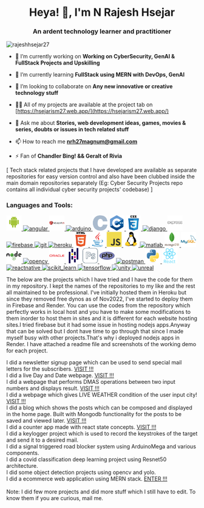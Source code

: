 <h1 align="center">Heya! 👋, I'm N Rajesh Hsejar</h1>
<h3 align="center">An ardent technology learner and practitioner</h3>

<p align="left"> <img src="https://komarev.com/ghpvc/?username=rajeshhsejar27&label=Profile%20views&color=0e75b6&style=flat" alt="rajeshhsejar27" /> </p>

- 🔭 I’m currently working on **Working on CyberSecurity, GenAI & FullStack Projects and Upskilling**

- 🌱 I’m currently learning **FullStack using MERN with DevOps, GenAI**

- 👯 I’m looking to collaborate on **Any new innovative or creative technology stuff**

- 👨‍💻 All of my projects are available at the project tab on [https://hsejarism27.web.app/](https://hsejarism27.web.app/)

- 💬 Ask me about **Stories, web development ideas, games, movies & series, doubts or issues in tech related stuff**

- 📫 How to reach me **nrh27magnum@gmail.com**

- ⚡ Fan of **Chandler Bing! && Geralt of Rivia**


[ Tech stack related projects that I have developed are available as separate repositories for easy version control and also have been clubbed inside the main domain repositories separately (Eg: Cyber Security Projects repo contains all individual cyber security projects' codebase) ]


<h3 align="left">Languages and Tools:</h3>
<p align="left"> <a href="https://developer.android.com" target="_blank" rel="noreferrer"> <img src="https://raw.githubusercontent.com/devicons/devicon/master/icons/android/android-original-wordmark.svg" alt="android" width="40" height="40"/> </a> <a href="https://angular.io" target="_blank" rel="noreferrer"> <img src="https://angular.io/assets/images/logos/angular/angular.svg" alt="angular" width="40" height="40"/> </a> <a href="https://angular.io" target="_blank" rel="noreferrer"> <img src="https://raw.githubusercontent.com/devicons/devicon/master/icons/angularjs/angularjs-original-wordmark.svg" alt="angularjs" width="40" height="40"/> </a> <a href="https://www.arduino.cc/" target="_blank" rel="noreferrer"> <img src="https://cdn.worldvectorlogo.com/logos/arduino-1.svg" alt="arduino" width="40" height="40"/> </a> <a href="https://www.cprogramming.com/" target="_blank" rel="noreferrer"> <img src="https://raw.githubusercontent.com/devicons/devicon/master/icons/c/c-original.svg" alt="c" width="40" height="40"/> </a> <a href="https://www.w3schools.com/cpp/" target="_blank" rel="noreferrer"> <img src="https://raw.githubusercontent.com/devicons/devicon/master/icons/cplusplus/cplusplus-original.svg" alt="cplusplus" width="40" height="40"/> </a> <a href="https://www.w3schools.com/css/" target="_blank" rel="noreferrer"> <img src="https://raw.githubusercontent.com/devicons/devicon/master/icons/css3/css3-original-wordmark.svg" alt="css3" width="40" height="40"/> </a> <a href="https://www.djangoproject.com/" target="_blank" rel="noreferrer"> <img src="https://cdn.worldvectorlogo.com/logos/django.svg" alt="django" width="40" height="40"/> </a> <a href="https://expressjs.com" target="_blank" rel="noreferrer"> <img src="https://raw.githubusercontent.com/devicons/devicon/master/icons/express/express-original-wordmark.svg" alt="express" width="40" height="40"/> </a> <a href="https://firebase.google.com/" target="_blank" rel="noreferrer"> <img src="https://www.vectorlogo.zone/logos/firebase/firebase-icon.svg" alt="firebase" width="40" height="40"/> </a> <a href="https://git-scm.com/" target="_blank" rel="noreferrer"> <img src="https://www.vectorlogo.zone/logos/git-scm/git-scm-icon.svg" alt="git" width="40" height="40"/> </a> <a href="https://heroku.com" target="_blank" rel="noreferrer"> <img src="https://www.vectorlogo.zone/logos/heroku/heroku-icon.svg" alt="heroku" width="40" height="40"/> </a> <a href="https://www.w3.org/html/" target="_blank" rel="noreferrer"> <img src="https://raw.githubusercontent.com/devicons/devicon/master/icons/html5/html5-original-wordmark.svg" alt="html5" width="40" height="40"/> </a> <a href="https://www.java.com" target="_blank" rel="noreferrer"> <img src="https://raw.githubusercontent.com/devicons/devicon/master/icons/java/java-original.svg" alt="java" width="40" height="40"/> </a> <a href="https://developer.mozilla.org/en-US/docs/Web/JavaScript" target="_blank" rel="noreferrer"> <img src="https://raw.githubusercontent.com/devicons/devicon/master/icons/javascript/javascript-original.svg" alt="javascript" width="40" height="40"/> </a> <a href="https://www.linux.org/" target="_blank" rel="noreferrer"> <img src="https://raw.githubusercontent.com/devicons/devicon/master/icons/linux/linux-original.svg" alt="linux" width="40" height="40"/> </a> <a href="https://www.mathworks.com/" target="_blank" rel="noreferrer"> <img src="https://upload.wikimedia.org/wikipedia/commons/2/21/Matlab_Logo.png" alt="matlab" width="40" height="40"/> </a> <a href="https://www.mongodb.com/" target="_blank" rel="noreferrer"> <img src="https://raw.githubusercontent.com/devicons/devicon/master/icons/mongodb/mongodb-original-wordmark.svg" alt="mongodb" width="40" height="40"/> </a> <a href="https://www.mysql.com/" target="_blank" rel="noreferrer"> <img src="https://raw.githubusercontent.com/devicons/devicon/master/icons/mysql/mysql-original-wordmark.svg" alt="mysql" width="40" height="40"/> </a> <a href="https://nodejs.org" target="_blank" rel="noreferrer"> <img src="https://raw.githubusercontent.com/devicons/devicon/master/icons/nodejs/nodejs-original-wordmark.svg" alt="nodejs" width="40" height="40"/> </a> <a href="https://opencv.org/" target="_blank" rel="noreferrer"> <img src="https://www.vectorlogo.zone/logos/opencv/opencv-icon.svg" alt="opencv" width="40" height="40"/> </a> <a href="https://www.oracle.com/" target="_blank" rel="noreferrer"> <img src="https://raw.githubusercontent.com/devicons/devicon/master/icons/oracle/oracle-original.svg" alt="oracle" width="40" height="40"/> </a> <a href="https://pandas.pydata.org/" target="_blank" rel="noreferrer"> <img src="https://raw.githubusercontent.com/devicons/devicon/2ae2a900d2f041da66e950e4d48052658d850630/icons/pandas/pandas-original.svg" alt="pandas" width="40" height="40"/> </a> <a href="https://www.photoshop.com/en" target="_blank" rel="noreferrer"> <img src="https://raw.githubusercontent.com/devicons/devicon/master/icons/photoshop/photoshop-line.svg" alt="photoshop" width="40" height="40"/> </a> <a href="https://www.php.net" target="_blank" rel="noreferrer"> <img src="https://raw.githubusercontent.com/devicons/devicon/master/icons/php/php-original.svg" alt="php" width="40" height="40"/> </a> <a href="https://postman.com" target="_blank" rel="noreferrer"> <img src="https://www.vectorlogo.zone/logos/getpostman/getpostman-icon.svg" alt="postman" width="40" height="40"/> </a> <a href="https://www.python.org" target="_blank" rel="noreferrer"> <img src="https://raw.githubusercontent.com/devicons/devicon/master/icons/python/python-original.svg" alt="python" width="40" height="40"/> </a> <a href="https://reactjs.org/" target="_blank" rel="noreferrer"> <img src="https://raw.githubusercontent.com/devicons/devicon/master/icons/react/react-original-wordmark.svg" alt="react" width="40" height="40"/> </a> <a href="https://reactnative.dev/" target="_blank" rel="noreferrer"> <img src="https://reactnative.dev/img/header_logo.svg" alt="reactnative" width="40" height="40"/> </a> <a href="https://scikit-learn.org/" target="_blank" rel="noreferrer"> <img src="https://upload.wikimedia.org/wikipedia/commons/0/05/Scikit_learn_logo_small.svg" alt="scikit_learn" width="40" height="40"/> </a> <a href="https://www.tensorflow.org" target="_blank" rel="noreferrer"> <img src="https://www.vectorlogo.zone/logos/tensorflow/tensorflow-icon.svg" alt="tensorflow" width="40" height="40"/> </a> <a href="https://unity.com/" target="_blank" rel="noreferrer"> <img src="https://www.vectorlogo.zone/logos/unity3d/unity3d-icon.svg" alt="unity" width="40" height="40"/> </a> <a href="https://unrealengine.com/" target="_blank" rel="noreferrer"> <img src="https://raw.githubusercontent.com/kenangundogan/fontisto/036b7eca71aab1bef8e6a0518f7329f13ed62f6b/icons/svg/brand/unreal-engine.svg" alt="unreal" width="40" height="40"/> </a> </p>


The below are the projects which I have tried and I have the code for them in my repository.
I kept the names of the repositories to my like and the rest all maintained to be professional.
I've initially hosted them in Heroku but since they removed free dynos as of Nov2022, I've started to deploy them in Firebase and Render.
You can use the codes from the repository which perfectly works in local host and you have to make some modifications to them inorder to host them in sites and it is different for each website hosting sites.I tried firebase but it had some issue in hosting nodejs apps.Anyway that can be solved but I dont have time to go through that since I made myself busy with other projects.That's why i deployed nodejs apps in Render.
I have attached a readme file and screenshots of the working demo for each project.


I did a newsletter signup page which can be used to send special mail letters for the subscribers.
[ VISIT !!! ](https://hsejar-mailtime.onrender.com)
<br/>
I did a live Day and Date webpage.
[ VISIT !!! ](https://hsejar-dayandate.onrender.com)
<br/>
I did a webpage that performs DMAS operations between two input numbers and displays result.
[ VISIT !!! ](https://hsejar-calc.onrender.com)
<br/>
I did a webpage which gives LIVE WEATHER condition of the user input city!
[ VISIT !!! ](https://hsejar-weather.onrender.com)
<br/>
I did a blog which shows the posts which can be composed and displayed in the home page. Built with Mongodb functionality for the posts to be saved and viewed later.
[ VISIT !!! ](https://hsejar-blog.onrender.com)
<br/>
I did a counter app made with react state concepts.
[ VISIT !!! ](https://hsejar-counter.onrender.com)
<br/>
I did a keylogger project which is used to record the keystrokes of the target and send it to a desired mail.
<br/>
I did a signal triggered road blocker system using ArduinoMega and various components.
<br/>
I did a covid classification deep learning project using Resnet50 architecture.
<br/>
I did some object detection projects using opencv and yolo.
<br/>
I did a ecommerce web application using MERN stack.
[ ENTER !!! ](https://the-mayhem-cart.onrender.com)
<br/>
<br/>
Note: I did few more projects and did more stuff which I still have to edit. To know them if you are curious, mail me.



